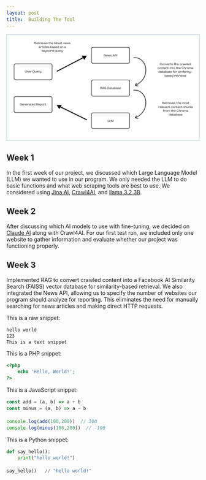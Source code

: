 ```yaml
---
layout: post
title:  Building The Tool
---
```


![img](https://github.com/UHMCyberAnalytics/UHMCyberAnalytics.github.io/blob/3e9e10437d7eaa7b068ca25b9ee5741eb07d39d9/images/pipline.png?raw=true)

## Week 1

In the first week of our project, we discussed which Large Language Model (LLM) we wanted to use in our program. We only needed the LLM to do basic functions and what web scraping tools are best to use. We considered using [Jina AI](https://jina.ai/), [Crawl4AI](https://crawl4ai.com/mkdocs/), and [llama 3.2 3B](https://www.llama.com/).

## Week 2

After discussing which AI models to use with fine-tuning, we decided on [Claude AI](https://www.anthropic.com/claude) along with Crawl4AI. For our first test run, we included only one website to gather information and evaluate whether our project was functioning properly.

## Week 3

Implemented RAG to convert crawled content into a Facebook AI Similarity Search (FAISS) vector database for similarity-based retrieval. We also integrated the News API, allowing us to specify the number of websites our program should analyze for reporting. This eliminates the need for manually searching for news articles and making direct HTTP requests.

This is a raw snippet:

```
hello world
123
This is a text snippet
```

This is a PHP snippet:

```php
<?php
    echo 'Hello, World!';
?>
```

This is a JavaScript snippet:

```js
const add = (a, b) => a + b
const minus = (a, b) => a - b

console.log(add(100,200))  // 300
console.log(minus(100,200))  // -100
```

This is a Python snippet:

```python
def say_hello():
    print("hello world!")

say_hello()   // "hello world!"
```
